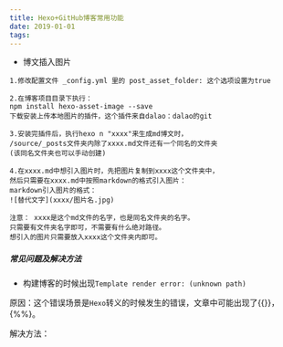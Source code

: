```yaml
---
title: Hexo+GitHub博客常用功能
date: 2019-01-01
tags:
---
```


* 博文插入图片

```
1.修改配置文件 _config.yml 里的 post_asset_folder: 这个选项设置为true

2.在博客项目目录下执行：
npm install hexo-asset-image --save
下载安装上传本地图片的插件，这个插件来自dalao：dalao的git

3.安装完插件后，执行hexo n "xxxx"来生成md博文时，
/source/_posts文件夹内除了xxxx.md文件还有一个同名的文件夹
(该同名文件夹也可以手动创建)

4.在xxxx.md中想引入图片时，先把图片复制到xxxx这个文件夹中，
然后只需要在xxxx.md中按照markdown的格式引入图片：
markdown引入图片的格式：
![替代文字](xxxx/图片名.jpg)

注意： xxxx是这个md文件的名字，也是同名文件夹的名字。
只需要有文件夹名字即可，不需要有什么绝对路径。
想引入的图片只需要放入xxxx这个文件夹内即可。
```

##### 常见问题及解决方法

* 构建博客的时候出现`Template render error: (unknown path)`

原因：这个错误场景是`Hexo`转义的时候发生的错误，文章中可能出现了\{{}}，\{%%}。

解决方法：